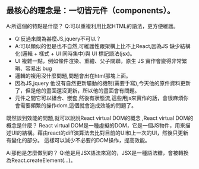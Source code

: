 ## 最核心的理念是：**一切皆元件（components）**。

A:所這個的特點是什麼？
Q:可以重複利用比起HTML的語法，更方便維護。

* Q:反過來問為甚麼JS,jquery不可以？
* A:可以類似的但是也不自然,可維護性跟架構上比不上React,因為JS 缺少結構化(邏輯 + 樣式 + UI 同時集中)與 UI 標記語法(jsx)。
* UI 複雜一點，例如條件渲染、重繪、父子關聯，原生 JS 實作會變得非常繁瑣、容易出 bug
* 邏輯的複用沒什麼問題,問題會出在html那塊上面。
* 因為JS,jquery 他沒有自然更新驅動的機制(需要手寫),今天他的原件資料更新了，但是他的畫面還沒更新，所以他的畫面會有問題。
* 元件之間它可以組合、嵌套,然後有狀態流,這些用js來實作的話，會很麻煩你會需要頻繁的操作dom,這個就會造成效能的問題了。
  
既然談到效能的問題,就可以說說React virtual DOM的概念
,React virtual DOM的概念是什麼？
React virtual DOM是一種虛擬的DOM，它是一個JS物件，用來描述UI的結構。藉由react的diff演算法去比對目前的UI和上一次的UI，然後只更新有變化的部分。
這樣可以減少不必要的DOM操作，提高效能。


A:那他是怎麼做到的？
Q:他是用JSX語法來寫的，JSX是一種語法糖，會被轉換為React.createElement(...)。
